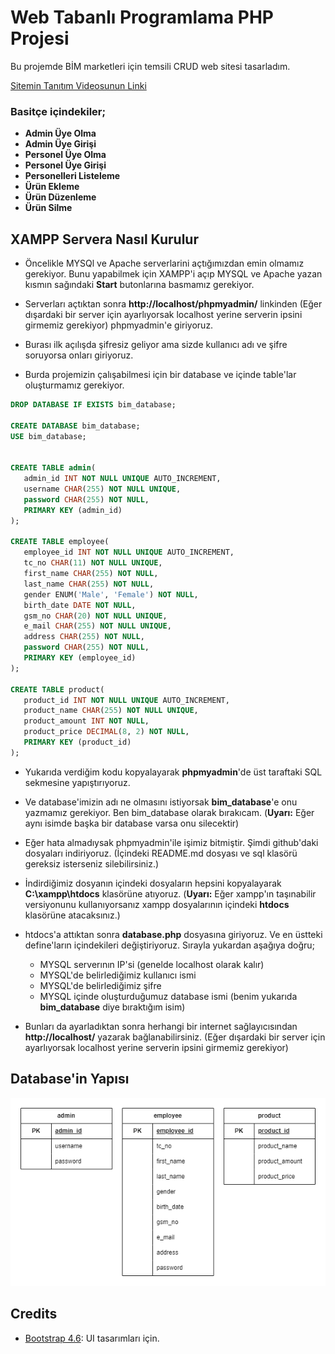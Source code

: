 # Web Tabanlı Programlama PHP Projesi
Bu projemde BİM marketleri için temsili CRUD web sitesi tasarladım.

[Sitemin Tanıtım Videosunun Linki]()

### Basitçe içindekiler;
 - **Admin Üye Olma**
 - **Admin Üye Girişi**
 - **Personel Üye Olma**
 - **Personel Üye Girişi**
 - **Personelleri Listeleme**
 - **Ürün Ekleme**
 - **Ürün Düzenleme**
 - **Ürün Silme**

 ## XAMPP Servera Nasıl Kurulur

 - Öncelikle MYSQl ve Apache serverlarini açtığımızdan emin olmamız gerekiyor. Bunu yapabilmek için XAMPP'i açıp MYSQL ve Apache yazan kısmın sağındaki **Start** butonlarına basmamız gerekiyor.

 - Serverları açtıktan sonra **http://localhost/phpmyadmin/** linkinden (Eğer dışardaki bir server için ayarlıyorsak localhost yerine serverin ipsini girmemiz gerekiyor) phpmyadmin'e giriyoruz.

 - Burası ilk açılışda şifresiz geliyor ama sizde kullanıcı adı ve şifre soruyorsa onları giriyoruz.

 - Burda projemizin çalışabilmesi için bir database ve içinde table'lar oluşturmamız gerekiyor.

 ```sql
DROP DATABASE IF EXISTS bim_database;

CREATE DATABASE bim_database;
USE bim_database;


CREATE TABLE admin(
    admin_id INT NOT NULL UNIQUE AUTO_INCREMENT,
    username CHAR(255) NOT NULL UNIQUE,
    password CHAR(255) NOT NULL,
    PRIMARY KEY (admin_id)
);

CREATE TABLE employee(
    employee_id INT NOT NULL UNIQUE AUTO_INCREMENT,
    tc_no CHAR(11) NOT NULL UNIQUE,
    first_name CHAR(255) NOT NULL,
    last_name CHAR(255) NOT NULL,
    gender ENUM('Male', 'Female') NOT NULL,
    birth_date DATE NOT NULL,
    gsm_no CHAR(20) NOT NULL UNIQUE,
    e_mail CHAR(255) NOT NULL UNIQUE,
    address CHAR(255) NOT NULL,
    password CHAR(255) NOT NULL,
    PRIMARY KEY (employee_id)
);

CREATE TABLE product(
    product_id INT NOT NULL UNIQUE AUTO_INCREMENT,
    product_name CHAR(255) NOT NULL UNIQUE,
    product_amount INT NOT NULL,
    product_price DECIMAL(8, 2) NOT NULL,
    PRIMARY KEY (product_id)
);
 ```

 - Yukarıda verdiğim kodu kopyalayarak **phpmyadmin**'de üst taraftaki SQL sekmesine yapıştırıyoruz.

 - Ve database'imizin adı ne olmasını istiyorsak **bim_database**'e onu yazmamız gerekiyor. Ben bim_database olarak bırakıcam. (**Uyarı:** Eğer aynı isimde başka bir database varsa onu silecektir)

 - Eğer hata almadıysak phpmyadmin'ile işimiz bitmiştir. Şimdi github'daki dosyaları indiriyoruz. (İçindeki README.md dosyası ve sql klasörü gereksiz isterseniz silebilirsiniz.)

 - İndirdiğimiz dosyanın içindeki dosyaların hepsini kopyalayarak **C:\xampp\htdocs** klasörüne atıyoruz. (**Uyarı:** Eğer xampp'ın taşınabilir versiyonunu kullanıyorsanız xampp dosyalarının içindeki **htdocs** klasörüne atacaksınız.)

 - htdocs'a attıktan sonra **database.php** dosyasına giriyoruz. Ve en üstteki define'ların içindekileri değiştiriyoruz. Sırayla yukardan aşağıya doğru;
   - MYSQL serverının IP'si (genelde localhost olarak kalır)
   - MYSQL'de belirlediğimiz kullanıcı ismi
   - MYSQL'de belirlediğimiz şifre
   - MYSQL içinde oluşturduğumuz database ismi (benim yukarıda **bim_database** diye bıraktığım isim)

 - Bunları da ayarladıktan sonra herhangi bir internet sağlayıcısından **http://localhost/** yazarak bağlanabilirsiniz. (Eğer dışardaki bir server için ayarlıyorsak localhost yerine serverin ipsini girmemiz gerekiyor)

 ## Database'in Yapısı

 ![Database](/sql/database.png)

 ## Credits
 - [Bootstrap 4.6](https://getbootstrap.com/docs/4.6/getting-started/introduction/): UI tasarımları için.